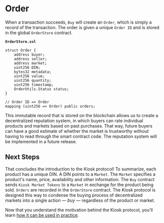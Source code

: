 # Order

When a transaction succeeds, `Buy` will create an `Order`, which is simply a record of the transaction. The order is given a unique `Order ID` and is stored in the global `OrderStore` contract.

**`OrderStore.sol`**
```
struct Order {
    address buyer;
    address seller;
    address market;
    uint256 DIN;
    bytes32 metadata;
    uint256 value;                          
    uint256 quantity;
    uint256 timestamp;
    OrderUtils.Status status;
}

// Order ID => Order
mapping (uint256 => Order) public orders;
```

This immutable record that is stored on the blockchain allows us to create a decentralized reputation system, in which buyers can rate individual products and markets based on past purchases. That way, future buyers can have a good estimate of whether the market is trustworthy without having to read through the smart contract code. The reputation system will be implemented in a future release.

## Next Steps

That concludes the introduction to the Kiosk protocol! To summarize, each product has a unique DIN. A DIN points to a `Market`. The `Market` specifies a product's name, price, availability and other information. The `Buy` contract sends `Kiosk Market Tokens` to a `Market` in exchange for the product being sold. `Orders` are recorded in the `OrderStore` contract. The Kiosk protocol is designed this way to condense the buying process of decentralized markets into a single action — *buy* — regardless of the product or market.

Now that you understand the motivation behind the Kiosk protocol, you'll learn [how it can be used in practice](../headers/basics.md).